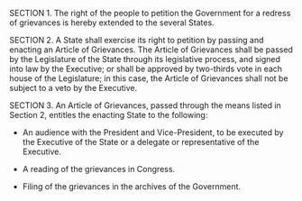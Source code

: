 SECTION 1. The right of the people to petition the Government for a redress of grievances is hereby extended to the several States.

SECTION 2. A State shall exercise its right to petition by passing and enacting an Article of Grievances. The Article of Grievances shall be passed by the Legislature of the State through its legislative process, and signed into law by the Executive; or shall be approved by two-thirds vote in each house of the Legislature; in this case, the Article of Grievances shall not be subject to a veto by the Executive.

SECTION 3. An Article of Grievances, passed through the means listed in Section 2, entitles the enacting State to the following:

* An audience with the President and Vice-President, to be executed by the Executive of the State or a delegate or representative of the Executive.

* A reading of the grievances in Congress.

* Filing of the grievances in the archives of the Government.
